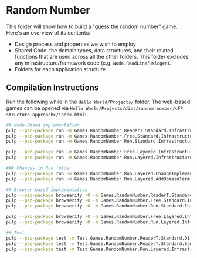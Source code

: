 # Random Number

This folder will show how to build a "guess the random number" game. Here's an overview of its contents:
- Design process and properties we wish to employ
- Shared Code: the domain types, data structures, and their related functions that are used across all the other folders. This folder excludes any infrastructure/framework code (e.g. `Node.ReadLine`/`Halogen`).
- Folders for each application structure

## Compilation Instructions

Run the following while in the `Hello World/Projects/` folder. The web-based games can be opened via `Hello World/Projects/dist/random-number/<FP structure approach>/index.html`:
```bash
## Node-Based implementation
pulp --psc-package run -m Games.RandomNumber.ReaderT.Standard.Infrastructure.Console
pulp --psc-package run -m Games.RandomNumber.Free.Standard.Infrastructure.Console
pulp --psc-package run -m Games.RandomNumber.Run.Standard.Infrastructure.Console

pulp --psc-package run -m Games.RandomNumber.Free.Layered.Infrastructure.Console
pulp --psc-package run -m Games.RandomNumber.Run.Layered.Infrastructure.Console

### Changes in Run folder
pulp --psc-package run -m Games.RandomNumber.Run.Layered.ChangeImplementation
pulp --psc-package run -m Games.RandomNumber.Run.Layered.AddDomainTerm

## Browser-based implementation
pulp --psc-package browserify -O -m Games.RandomNumber.ReaderT.Standard.Infrastructure.Halogen.Web --to dist/random-number/readerT/app.js
pulp --psc-package browserify -O -m Games.RandomNumber.Free.Standard.Infrastructure.Halogen.Web --to dist/random-number/free/app.js
pulp --psc-package browserify -O -m Games.RandomNumber.Run.Standard.Infrastructure.Halogen.Web --to dist/random-number/run/app.js

pulp --psc-package browserify -O -m Games.RandomNumber.Free.Layered.Infrastructure.Halogen.Web --to dist/random-number/free/app.js
pulp --psc-package browserify -O -m Games.RandomNumber.Run.Layered.Infrastructure.Halogen.Web --to dist/random-number/run/app.js

## Test
pulp --psc-package test -m Test.Games.RandomNumber.ReaderT.Standard.DifferentMonad
pulp --psc-package test -m Test.Games.RandomNumber.ReaderT.Standard.SameMonad
pulp --psc-package test -m Test.Games.RandomNumber.Run.Layered.Infrastructure
```
